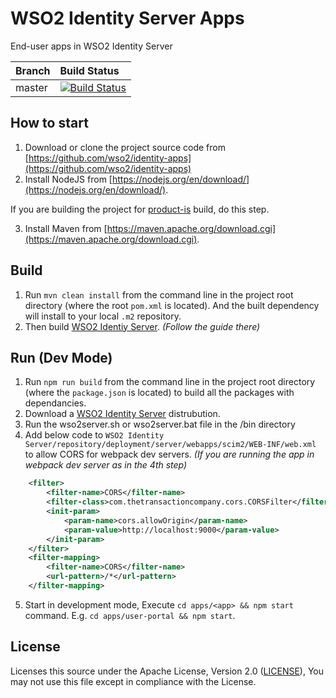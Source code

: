 # WSO2 Identity Server Apps

End-user apps in WSO2 Identity Server

|  Branch | Build Status |
| :------------ |:------------- 
| master      | [![Build Status](https://wso2.org/jenkins/view/Dashboard/job/platform-builds/job/identity-apps/badge/icon)](https://wso2.org/jenkins/view/Dashboard/job/platform-builds/job/identity-apps/) |

## How to start

1. Download or clone the project source code from [https://github.com/wso2/identity-apps](https://github.com/wso2/identity-apps)
2. Install NodeJS from [https://nodejs.org/en/download/](https://nodejs.org/en/download/).

If you are building the project for [product-is](https://github.com/wso2/product-is) build, do this step.

3.  Install Maven from [https://maven.apache.org/download.cgi](https://maven.apache.org/download.cgi).

## Build

1. Run `mvn clean install` from the command line in the project root directory (where the root `pom.xml` is located). And the built dependency will install to your local `.m2` repository.
2. Then build [WSO2 Identiy Server](https://github.com/wso2/product-is). _(Follow the guide there)_

## Run (Dev Mode)

1. Run `npm run build` from the command line in the project root directory (where the `package.json` is located) to build all the packages with dependancies.
2. Download a [WSO2 Identity Server](https://wso2.com/identity-and-access-management/) distrubution.
3. Run the wso2server.sh or wso2server.bat file in the /bin directory
4. Add below code to `WSO2 Identity Server/repository/deployment/server/webapps/scim2/WEB-INF/web.xml` to allow CORS for webpack dev servers. _(If you are running the app in webpack dev server as in the 4th step)_

```xml
    <filter>
        <filter-name>CORS</filter-name>
        <filter-class>com.thetransactioncompany.cors.CORSFilter</filter-class>
        <init-param>
            <param-name>cors.allowOrigin</param-name>
            <param-value>http://localhost:9000</param-value>
        </init-param>
    </filter>
    <filter-mapping>
        <filter-name>CORS</filter-name>
        <url-pattern>/*</url-pattern>
    </filter-mapping>
```

5. Start in development mode, Execute `cd apps/<app> && npm start` command. E.g. `cd apps/user-portal && npm start`.

## License

Licenses this source under the Apache License, Version 2.0 ([LICENSE](LICENSE)), You may not use this file except in compliance with the License.
